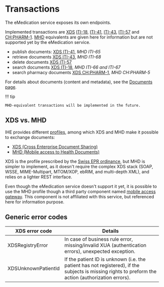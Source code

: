# Transactions

The eMedication service exposes its own endpoints.

Implemented transactions are [XDS](https://profiles.ihe.net/ITI/TF/Volume1/ch-10.html) [ITI-18](https://profiles.ihe.net/ITI/TF/Volume2/ITI-18.html), [ITI-41](https://profiles.ihe.net/ITI/TF/Volume2/ITI-41.html), [ITI-43](https://profiles.ihe.net/ITI/TF/Volume2/ITI-43.html), [ITI-57](https://profiles.ihe.net/ITI/TF/Volume2/ITI-57.html) and [CH:PHARM-1](chpharm1.md). [MHD](https://profiles.ihe.net/ITI/MHD/index.html) equivalents are given here for information but are not supported yet by the eMedication service.

* publish documents: [XDS ITI-41](iti41.md), _MHD ITI-65_
* retrieve documents [XDS ITI-43](iti43.md), _MHD ITI-68_
* delete documents [XDS ITI-57](iti57.md)
* search documents [XDS ITI-18](iti18.md), _MHD ITI-66 and ITI-67_
* search pharmacy documents [XDS CH:PHARM-1](chpharm1.md), _MHD CH:PHARM-5_

For details about documents (content and metadata), see the [Documents page](documents.md).

!!! tip

    MHD-equivalent transactions will be implemented in the future.

## XDS vs. MHD
IHE provides different [profiles](https://profiles.ihe.net/ITI/TF/Volume1/index.html), among which XDS and MHD make it possible to exchange documents:
* [XDS (Cross Enterprise Document Sharing)](https://profiles.ihe.net/ITI/TF/Volume1/ch-10.html)
* [MHD (Mobile access to Health Documents)](https://profiles.ihe.net/ITI/MHD/index.html)

XDS is the profile prescribed by the [Swiss EPR ordinance](https://www.fedlex.admin.ch/eli/oc/2023/221/fr#annex_5/lvl_u1/lvl_1), but MHD is simpler to implement, as it doesn't require the complex XDS stack (SOAP, WSSE, MIME-Multipart, MTOM/XOP, ebRIM, and multi-depth XML), and relies on a lighter REST interface.

Even though the eMedication service doesn't support it yet, it is possible to use the MHD profile though a third party component named [mobile access gateway](https://www.mobileaccessgateway.ch/). This component is not affiliated with this service, but referenced here for information purpose.


## Generic error codes

| XDS error code      | Details                                                                                                                                             |
|---------------------|-----------------------------------------------------------------------------------------------------------------------------------------------------|
| XDSRegistryError    | In case of business rule error, missing/invalid XUA (authentication errors), unexpected exception.                                                  |
| XDSUnknownPatientId | If the patient ID is unknown (i.e. the patient has not registered), if the subjects is missing rights to preform the action (authorization errors). |
